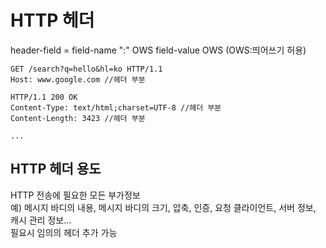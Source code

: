 # HTTP 헤더  
header-field = field-name ":" OWS field-value OWS (OWS:띄어쓰기 허용)  
```http
GET /search?q=hello&hl=ko HTTP/1.1 
Host: www.google.com //헤더 부분 
```  
```http
HTTP/1.1 200 OK
Content-Type: text/html;charset=UTF-8 //헤더 부분  
Content-Length: 3423 //헤더 부분 

...
```
## HTTP 헤더 용도
HTTP 전송에 필요한 모든 부가정보  
예) 메시지 바디의 내용, 메시지 바디의 크기, 압축, 인증, 요청 클라이언트, 서버 정보, 캐시 관리 정보...  
필요시 임의의 헤더 추가 가능  

